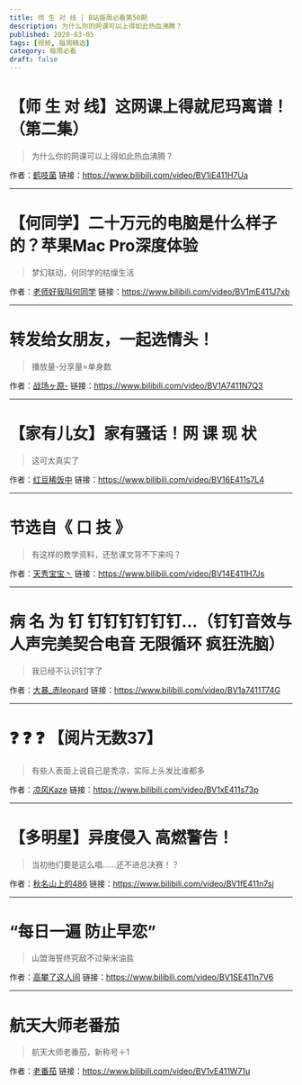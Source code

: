```yaml
---
title: 师 生 对 线 | B站每周必看第50期
description: 为什么你的网课可以上得如此热血沸腾？
published: 2020-03-05
tags: [视频, 每周精选]
category: 每周必看
draft: false
---
```


# 【师 生 对 线】这网课上得就尼玛离谱！（第二集）
> 为什么你的网课可以上得如此热血沸腾？

作者：[鹤吱菌](https://space.bilibili.com/3353026)
链接：https://www.bilibili.com/video/BV1iE411H7Ua

---

# 【何同学】二十万元的电脑是什么样子的？苹果Mac Pro深度体验
> 梦幻联动，何同学的枯燥生活

作者：[老师好我叫何同学](https://space.bilibili.com/163637592)
链接：https://www.bilibili.com/video/BV1mE411J7xb

---

# 转发给女朋友，一起选情头！
> 播放量-分享量=单身数

作者：[战场ヶ原-](https://space.bilibili.com/32172331)
链接：https://www.bilibili.com/video/BV1A7411N7Q3

---

# 【家有儿女】家有骚话！网 课 现 状
> 这可太真实了

作者：[红豆稀饭中](https://space.bilibili.com/250648682)
链接：https://www.bilibili.com/video/BV16E411s7L4

---

# 节选自《 口 技 》
> 有这样的教学资料，还愁课文背不下来吗？

作者：[天秀宝宝丶](https://space.bilibili.com/416824740)
链接：https://www.bilibili.com/video/BV14E411H7Js

---

# 病 名 为 钉 钉钉钉钉钉钉...（钉钉音效与人声完美契合电音 无限循环 疯狂洗脑）
> 我已经不认识钉字了

作者：[大暴_赤leopard](https://space.bilibili.com/228651)
链接：https://www.bilibili.com/video/BV1a7411T74G

---

# ❓  ❓  ❓ 【阅片无数37】
> 有些人表面上说自己是秃凉，实际上头发比谁都多

作者：[凉风Kaze](https://space.bilibili.com/14110780)
链接：https://www.bilibili.com/video/BV1xE411s73p

---

# 【多明星】异度侵入 高燃警告！
> 当初他们要是这么唱……还不进总决赛！？

作者：[秋名山上的486](https://space.bilibili.com/101376123)
链接：https://www.bilibili.com/video/BV1fE411n7sj

---

# “每日一遍 防止早恋”
> 山盟海誓终究敌不过柴米油盐

作者：[高攀了这人间](https://space.bilibili.com/402230040)
链接：https://www.bilibili.com/video/BV1SE411n7V6

---

# 航天大师老番茄
> 航天大师老番茄，新称号＋1

作者：[老番茄](https://space.bilibili.com/546195)
链接：https://www.bilibili.com/video/BV1vE411W71u

